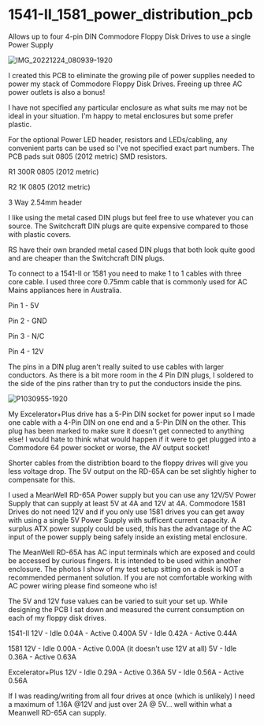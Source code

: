 # 1541-II_1581_power_distribution_pcb

Allows up to four 4-pin DIN Commodore Floppy Disk Drives to use a single Power Supply

![IMG_20221224_080939-1920](https://user-images.githubusercontent.com/9030553/209482304-8f4bd88b-01ae-430a-8a50-154f14c88ff4.jpg)

I created this PCB to eliminate the growing pile of power supplies needed to power my stack of Commodore Floppy Disk Drives. Freeing up three AC power outlets is also a bonus!

I have not specified any particular enclosure as what suits me may not be ideal in your situation. I'm happy to metal enclosures but some prefer plastic.

For the optional Power LED header, resistors and LEDs/cabling, any convenient parts can be used so I've not specified exact part numbers. The PCB pads suit
0805 (2012 metric) SMD resistors.

R1 300R 0805 (2012 metric)

R2 1K 0805 (2012 metric)

3 Way 2.54mm header

I like using the metal cased DIN plugs but feel free to use whatever you can source. The Switchcraft DIN plugs are quite expensive compared to those with plastic covers.

RS have their own branded metal cased DIN plugs that both look quite good and are cheaper than the Switchcraft DIN plugs.

To connect to a 1541-II or 1581 you need to make 1 to 1 cables with three core cable. I used three core 0.75mm cable that is commonly used for AC Mains appliances here in Australia.

Pin 1 - 5V

Pin 2 - GND

Pin 3 - N/C

Pin 4 - 12V

The pins in a DIN plug aren't really suited to use cables with larger conductors. As there is a bit more room in the 4 Pin DIN plugs, I soldered to the side of the pins rather than try to put the conductors inside the pins.

![P1030955-1920](https://user-images.githubusercontent.com/9030553/209484639-f71d73de-a762-4fe9-9205-35d2eeace881.jpg)

My Excelerator+Plus drive has a 5-Pin DIN socket for power input so I made one cable with a 4-Pin DIN on one end and a 5-Pin DIN on the other. This plug has been marked to make sure it doesn't get connected to anything else! I would hate to think what would happen if it were to get plugged into a Commodore 64 power socket or worse, the AV output socket! 

Shorter cables from the distribtion board to the floppy drives will give you less voltage drop. The 5V output on the RD-65A can be set slightly higher to compensate for this.

I used a MeanWell RD-65A Power supply but you can use any 12V/5V Power Supply that can supply at least 5V at 4A and 12V at 4A. Commodore 1581 Drives do not need 12V and if you only use 1581 drives you can get away with using a single 5V Power Supply with sufficent current capacity. A surplus ATX power supply could be used, this has the advantage of the AC input of the power supply being safely inside an existing metal enclosure. 

The MeanWell RD-65A has AC input terminals which are exposed and could be accessed by curious fingers. It is intended to be used within another enclosure. The photos I show of my test setup sitting on a desk is NOT a recommended permanent solution. If you are not comfortable working with AC power wiring please
find someone who is! 

The 5V and 12V fuse values can be varied to suit your set up. While designing the PCB I sat down and measured the current consumption on each of my floppy disk drives.

1541-II 
12V - Idle 0.04A - Active 0.400A
5V - Idle 0.42A - Active 0.44A

1581
12V - Idle 0.00A - Active 0.00A (it doesn't use 12V at all)
5V - Idle 0.36A  - Active 0.63A

Excelerator+Plus
12V - Idle 0.29A - Active 0.36A
5V - Idle 0.56A - Active 0.56A

If I was reading/writing from all four drives at once (which is unlikely) I need a maximum of 1.16A @12V and just over 2A @ 5V... well within what a Meanwell RD-65A can supply.


